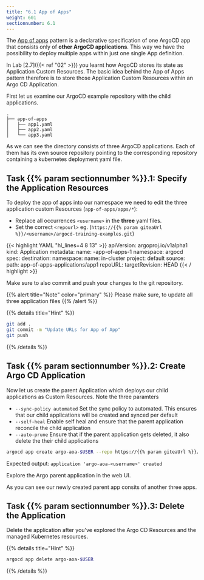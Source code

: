 ```yaml
---
title: "6.1 App of Apps"
weight: 601
sectionnumber: 6.1
---
```

The [App of apps](https://argoproj.github.io/argo-cd/operator-manual/cluster-bootstrapping/#app-of-apps-pattern) pattern is a declarative specification of one ArgoCD app that consists only of **other ArgoCD applications**.
This way we have the possibility to deploy multiple apps within just one single App definition.

In Lab [2.7]({{< ref  "02" >}}) you learnt how ArgoCD stores its state as Application Custom Resources. The basic idea behind the App of Apps pattern therefore is to store those Application Custom Resources within an Argo CD Application.

First let us examine our ArgoCD example repository with the child applications.

```
.
├── app-of-apps
│   ├── app1.yaml
│   ├── app2.yaml
│   └── app3.yaml
```

As we can see the directory consists of three ArgoCD applications. Each of them has its own source repository pointing to the corresponding repository containing a kubernetes deployment yaml file.


## Task {{% param sectionnumber %}}.1: Specify the Application Resources

To deploy the app of apps into our namespace we need to edit the three application custom Resources (`app-of-apps/apps/*`):

* Replace all occurrences `<username>` in the **three** yaml files.
* Set the correct `<repourl>` eg. (`https://{{% param giteaUrl %}}/<username>/argocd-training-examples.git`)


<!-- markdownlint-disable -->
{{< highlight YAML "hl_lines=4 8 13" >}}
apiVersion: argoproj.io/v1alpha1
kind: Application
metadata:
  name: <username>-app-of-apps-1
  namespace: argocd
spec:
  destination:
    namespace: <username>
    name: in-cluster
  project: default
  source:
    path: app-of-apps-applications/app1
    repoURL: <repourl>
    targetRevision: HEAD
{{< / highlight >}}
<!-- markdownlint-restore -->

Make sure to also commit and push your changes to the git repository.

{{% alert title="Note" color="primary" %}}
Please make sure, to update all three application files
{{% /alert %}}

{{% details title="Hint" %}}
```bash
git add .
git commit -m "Update URLs for App of App"
git push
```
{{% /details %}}


## Task {{% param sectionnumber %}}.2: Create Argo CD Application

Now let us create the parent Application which deploys our child applications as Custom Resources.
Note the three paramters

* `--sync-policy automated` Set the sync policy to automated. This ensures that our child applications will be created and synced per default
* `--self-heal` Enable self heal and ensure that the parent application reconcile the child application
* `--auto-prune` Ensure that if the parent application gets deleted, it also delete the their child applications

```bash
argocd app create argo-aoa-$USER --repo https://{{% param giteaUrl %}}/$USER/argocd-training-examples.git --path 'app-of-apps' --dest-server https://kubernetes.default.svc --dest-namespace $USER --sync-policy automated --self-heal --auto-prune
```

Expected output: `application 'argo-aoa-<username>' created`

Explore the Argo parent application in the web UI.

As you can see our newly created parent app consits of another three apps.


## Task {{% param sectionnumber %}}.3: Delete the Application

Delete the application after you've explored the Argo CD Resources and the managed Kubernetes resources.

{{% details title="Hint" %}}
```bash
argocd app delete argo-aoa-$USER
```
{{% /details %}}

